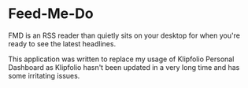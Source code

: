 # Feed-Me-Do
FMD is an RSS reader than quietly sits on your desktop for when you're ready to see the latest headlines.

This application was written to replace my usage of Klipfolio Personal Dashboard as Klipfolio hasn't been updated in a very long time and has some irritating issues.
